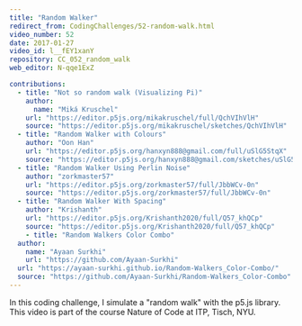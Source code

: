 ```yaml
---
title: "Random Walker"
redirect_from: CodingChallenges/52-random-walk.html
video_number: 52
date: 2017-01-27
video_id: l__fEY1xanY
repository: CC_052_random_walk
web_editor: N-qqe1ExZ

contributions:
  - title: "Not so random walk (Visualizing Pi)"
    author:
      name: "Miká Kruschel"
    url: "https://editor.p5js.org/mikakruschel/full/QchVIhVlH"
    source: "https://editor.p5js.org/mikakruschel/sketches/QchVIhVlH"
  - title: "Random Walker with Colours"
    author: "Oon Han"
    url: "https://editor.p5js.org/hanxyn888@gmail.com/full/uSlG5StqX"
    source: "https://editor.p5js.org/hanxyn888@gmail.com/sketches/uSlG5StqX"
  - title: "Random Walker Using Perlin Noise"
    author: "zorkmaster57"
    url: "https://editor.p5js.org/zorkmaster57/full/JbbWCv-0n"
    source: "https://editor.p5js.org/zorkmaster57/full/JbbWCv-0n"
  - title: "Random Walker With Spacing"
    author: "Krishanth"
    url: "https://editor.p5js.org/Krishanth2020/full/Q57_khQCp"
    source: "https://editor.p5js.org/Krishanth2020/full/Q57_khQCp"
    - title: "Random Walkers Color Combo"
  author:
    name: "Ayaan Surkhi"
    url: "https://github.com/Ayaan-Surkhi"
  url: "https://ayaan-surkhi.github.io/Random-Walkers_Color-Combo/"
  source: "https://github.com/Ayaan-Surkhi/Random-Walkers_Color-Combo"
---
```


In this coding challenge, I simulate a "random walk" with the p5.js library. This video is part of the course Nature of Code at ITP, Tisch, NYU.
